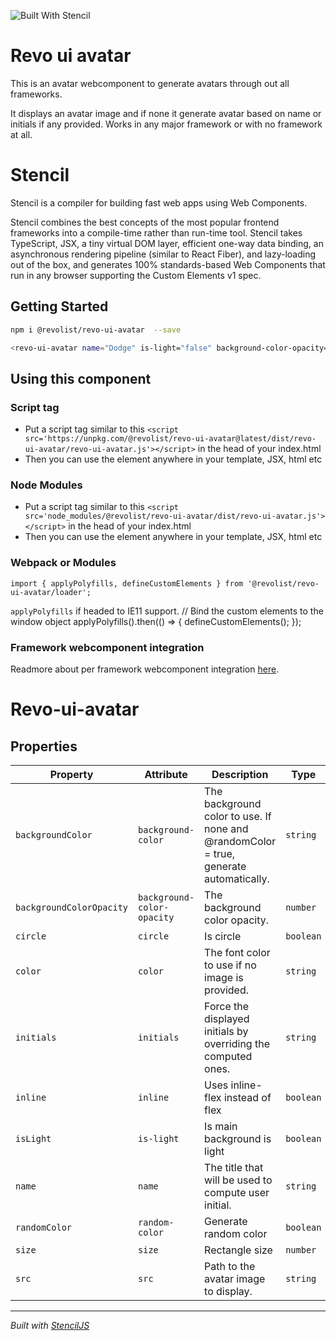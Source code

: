 ![Built With Stencil](https://img.shields.io/badge/-Built%20With%20Stencil-16161d.svg?logo=data%3Aimage%2Fsvg%2Bxml%3Bbase64%2CPD94bWwgdmVyc2lvbj0iMS4wIiBlbmNvZGluZz0idXRmLTgiPz4KPCEtLSBHZW5lcmF0b3I6IEFkb2JlIElsbHVzdHJhdG9yIDE5LjIuMSwgU1ZHIEV4cG9ydCBQbHVnLUluIC4gU1ZHIFZlcnNpb246IDYuMDAgQnVpbGQgMCkgIC0tPgo8c3ZnIHZlcnNpb249IjEuMSIgaWQ9IkxheWVyXzEiIHhtbG5zPSJodHRwOi8vd3d3LnczLm9yZy8yMDAwL3N2ZyIgeG1sbnM6eGxpbms9Imh0dHA6Ly93d3cudzMub3JnLzE5OTkveGxpbmsiIHg9IjBweCIgeT0iMHB4IgoJIHZpZXdCb3g9IjAgMCA1MTIgNTEyIiBzdHlsZT0iZW5hYmxlLWJhY2tncm91bmQ6bmV3IDAgMCA1MTIgNTEyOyIgeG1sOnNwYWNlPSJwcmVzZXJ2ZSI%2BCjxzdHlsZSB0eXBlPSJ0ZXh0L2NzcyI%2BCgkuc3Qwe2ZpbGw6I0ZGRkZGRjt9Cjwvc3R5bGU%2BCjxwYXRoIGNsYXNzPSJzdDAiIGQ9Ik00MjQuNywzNzMuOWMwLDM3LjYtNTUuMSw2OC42LTkyLjcsNjguNkgxODAuNGMtMzcuOSwwLTkyLjctMzAuNy05Mi43LTY4LjZ2LTMuNmgzMzYuOVYzNzMuOXoiLz4KPHBhdGggY2xhc3M9InN0MCIgZD0iTTQyNC43LDI5Mi4xSDE4MC40Yy0zNy42LDAtOTIuNy0zMS05Mi43LTY4LjZ2LTMuNkgzMzJjMzcuNiwwLDkyLjcsMzEsOTIuNyw2OC42VjI5Mi4xeiIvPgo8cGF0aCBjbGFzcz0ic3QwIiBkPSJNNDI0LjcsMTQxLjdIODcuN3YtMy42YzAtMzcuNiw1NC44LTY4LjYsOTIuNy02OC42SDMzMmMzNy45LDAsOTIuNywzMC43LDkyLjcsNjguNlYxNDEuN3oiLz4KPC9zdmc%2BCg%3D%3D&colorA=16161d&style=flat-square)

# Revo ui avatar

This is an avatar webcomponent to generate avatars through out all frameworks.

It displays an avatar image and if none it generate avatar based on name or initials if any provided. 
Works in any major framework or with no framework at all.

# Stencil

Stencil is a compiler for building fast web apps using Web Components.

Stencil combines the best concepts of the most popular frontend frameworks into a compile-time rather than run-time tool.  Stencil takes TypeScript, JSX, a tiny virtual DOM layer, efficient one-way data binding, an asynchronous rendering pipeline (similar to React Fiber), and lazy-loading out of the box, and generates 100% standards-based Web Components that run in any browser supporting the Custom Elements v1 spec.


## Getting Started

```bash
npm i @revolist/revo-ui-avatar  --save
```

```bash
<revo-ui-avatar name="Dodge" is-light="false" background-color-opacity="0.5"></revo-ui-avatar>
```
## Using this component

### Script tag

- Put a script tag similar to this `<script src='https://unpkg.com/@revolist/revo-ui-avatar@latest/dist/revo-ui-avatar/revo-ui-avatar.js'></script>` in the head of your index.html
- Then you can use the element anywhere in your template, JSX, html etc

### Node Modules
- Put a script tag similar to this `<script src='node_modules/@revolist/revo-ui-avatar/dist/revo-ui-avatar.js'></script>` in the head of your index.html
- Then you can use the element anywhere in your template, JSX, html etc

### Webpack or Modules
`import { applyPolyfills, defineCustomElements } from '@revolist/revo-ui-avatar/loader';`

`applyPolyfills` if headed to IE11 support.
// Bind the custom elements to the window object
applyPolyfills().then(() => {
  defineCustomElements();
});

### Framework webcomponent integration
Readmore about per framework webcomponent integration [here](https://stenciljs.com/docs/overview).


# Revo-ui-avatar


## Properties

| Property                 | Attribute                  | Description                                                                           | Type      | Default     |
| ------------------------ | -------------------------- | ------------------------------------------------------------------------------------- | --------- | ----------- |
| `backgroundColor`        | `background-color`         | The background color to use. If none and @randomColor = true, generate automatically. | `string`  | `undefined` |
| `backgroundColorOpacity` | `background-color-opacity` | The background color opacity.                                                         | `number`  | `undefined` |
| `circle`                 | `circle`                   | Is circle                                                                             | `boolean` | `true`      |
| `color`                  | `color`                    | The font color to use if no image is provided.                                        | `string`  | `'white'`   |
| `initials`               | `initials`                 | Force the displayed initials by overriding the computed ones.                         | `string`  | `undefined` |
| `inline`                 | `inline`                   | Uses inline-flex instead of flex                                                      | `boolean` | `false`     |
| `isLight`                | `is-light`                 | Is main background is light                                                           | `boolean` | `true`      |
| `name`                   | `name`                     | The title that will be used to compute user initial.                                  | `string`  | `'?'`       |
| `randomColor`            | `random-color`             | Generate random color                                                                 | `boolean` | `true`      |
| `size`                   | `size`                     | Rectangle size                                                                        | `number`  | `40`        |
| `src`                    | `src`                      | Path to the avatar image to display.                                                  | `string`  | `undefined` |


----------------------------------------------

*Built with [StencilJS](https://stenciljs.com/)*

